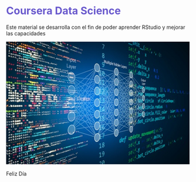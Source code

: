 <h1 align="centering" style="color:SlateBlue"> Coursera Data Science </h1>


Este material se desarrolla con el fin de poder aprender RStudio y mejorar las capacidades



<img align="centering" src="Fondo.jpg" alt="Trulli" width="500" height="333">




Feliz Día
